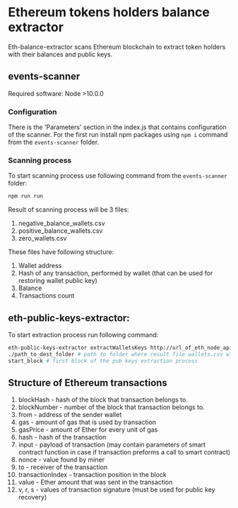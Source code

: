 # Ethereum tokens holders balance extractor
Eth-balance-extractor scans Ethereum blockchain to extract token holders with their balances and public keys.

## events-scanner
Required software:
Node >10.0.0

### Configuration
There is the 'Parameters' section in the index.js that contains configuration of the scanner.
For the first run install npm packages using ```npm i``` command from the ```events-scanner``` folder.

### Scanning process
To start scanning process use following command from the ```events-scanner``` folder:
```sh
npm run run
```

Result of scanning process will be 3 files:
1. negative_balance_wallets.csv
2. positive_balance_wallets.csv
3. zero_wallets.csv

These files have following structure:
1. Wallet address
2. Hash of any transaction, performed by wallet (that can be used for restoring wallet public key)
3. Balance
4. Transactions count

## eth-public-keys-extractor:
To start extraction process run following command:
```sh
eth-public-keys-extractor extractWalletsKeys http://url_of_eth_node_api ./path_to_wallets.csv # path to the file that contains wallets obtained by events-scanner utility
./path_to_dest_folder # path to folder where result file wallets.csv will be saved
start_block # first block of the pub keys extraction process
```

## Structure of Ethereum transactions
1. blockHash - hash of the block that transaction belongs to.
2. blockNumber - number of the block that transaction belongs to.
3. from - address of the sender wallet
4. gas - amount of gas that is used by transaction
5. gasPrice - amount of Ether for every unit of gas
6. hash - hash of the transaction
7. input - payload of transaction (may contain parameters of smart contract function in case if transaction preforms a call to smart contract) 
8. nonce - value found by miner 
9. to - receiver of the transaction
10. transactionIndex - transaction position in the block
11. value - Ether amount that was sent in the transaction
12. v, r, s - values of transaction signature (must be used for public key recovery)
